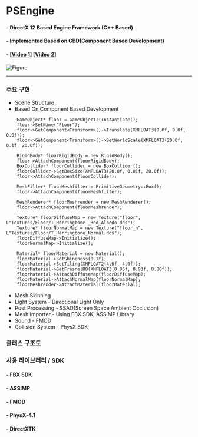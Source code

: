 # PSEngine
#### - DirectX 12 Based Engine Framework (C++ Based)
#### - Implemented Based on CBD(Component Based Development)
#### - [[Video 1]](https://youtu.be/6k3URDt5IMU)   [[Video 2]](https://youtu.be/jgJ7R8a4eA8)
![Figure](https://user-images.githubusercontent.com/93682690/140207131-0314c2bf-5d2c-4db7-9cfd-03f2497dc27f.png)
***
### 주요 구현 
* Scene Structure
* Based On Component Based Development

```
	GameObject* floor = GameObject::Instantiate();
	floor->SetName("Floor");
	floor->GetComponent<Transform>()->Translate(XMFLOAT3(0.0f, 0.0f, 0.0f));
	floor->GetComponent<Transform>()->SetWorldScale(XMFLOAT3(20.0f, 0.1f, 20.0f));

	RigidBody* floorRigidBody = new RigidBody();
	floor->AttachComponent(floorRigidBody);
	BoxCollider* floorCollider = new BoxCollider();
	floorCollider->SetBoxSize(XMFLOAT3(20.0f, 0.01f, 20.0f));
	floor->AttachComponent(floorCollider);

	MeshFilter* floorMeshfilter = PrimitiveGeometry::Box();
	floor->AttachComponent(floorMeshfilter);

	MeshRenderer* floorMeshrender = new MeshRenderer();
	floor->AttachComponent(floorMeshrender);

	Texture* floorDiffuseMap = new Texture("floor", L"Textures/Floor/T_Herringbone _Red_Albedo.dds");
	Texture* floorNormalMap = new Texture("floor_n", L"Textures/Floor/T_Herringbone_Normal.dds");
	floorDiffuseMap->Initialize();
	floorNormalMap->Initialize();

	Material* floorMaterial = new Material();
	floorMaterial->SetShineness(0.1f);
	floorMaterial->SetTiling(XMFLOAT2(4.0f, 4.0f));
	floorMaterial->SetFresnelR0(XMFLOAT3(0.95f, 0.93f, 0.88f));
	floorMaterial->AttachDiffuseMap(floorDiffuseMap);
	floorMaterial->AttachNormalMap(floorNormalMap);
	floorMeshrender->AttachMaterial(floorMaterial);
```
* Mesh Skinning
* Light System - Directional Light Only
* Post Processing - SSAO(Screen Space Ambient Occlusion)
* Mesh Importer - Using FBX SDK, ASSIMP Library
* Sound - FMOD
* Collision System - PhysX SDK 

### 클래스 구조도

### 사용 라이브러리 / SDK
#### - FBX SDK
#### - ASSIMP
#### - FMOD
#### - PhysX-4.1
#### - DirectXTK
